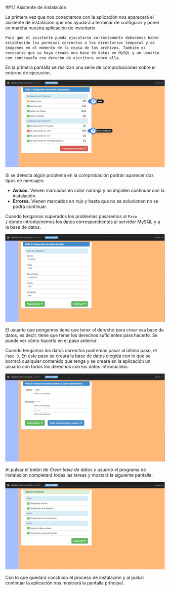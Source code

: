 ##1.1 Asistente de instalación

La primera vez que nos conectamos con la aplicación nos aparecerá el asistente de instalación que nos ayudará a terminar de configurar y poner en marcha nuestra aplicación de inventario.

    Para que el asistente pueda ejecutarse correctamente deberemos haber establecido los permisos correctos a los directorios temporal y de imágenes en el momento de la copia de los archivos. También es necesario que se haya creado una base de datos en MySQL y un usuario con contraseña con derecho de escritura sobre ella.

En la primera pantalla se realizan una serie de comprobaciones sobre el entorno de ejecución.

![instalar1](img/instalar1.png)

Si se detecta algún problema en la comprobación podrán aparecer dos tipos de mensajes:

* __Avisos.__ Vienen marcados en color naranja y no impiden continuar con la instalación.
* __Errores.__ Vienen marcados en rojo y hasta que no se solucionen no se podrá continuar.

Cuando tengamos superados los problemas pasaremos al <code>Paso 2</code> donde introduciremos los datos correspondientes al servidor MySQL y a la base de datos.

![instalar2](img/instalar2.png)

El usuario que pongamos tiene que tener el derecho para crear esa base de datos, es decir, tiene que tener los derechos suficientes para hacerlo. Se puede ver cómo hacerlo en el paso anterior.

Cuando tengamos los datos correctos podremos pasar al último paso, el <code>Paso 3</code>. En este paso se creará la base de datos elegida con lo que se borrará cualquier contenido que tenga y se creará en la aplicación un usuario con todos los derechos con los datos introducidos.

![instalar3](img/instalar3.png)

Al pulsar el botón de _Crear base de datos y usuario_ el programa de instalación completará todas las tareas y mostará la siguiente pantalla:

![instalar4](img/instalar4.png)

Con lo que quedará concluido el proceso de instalación y al pulsar continuar la aplicación nos mostrará la pantalla principal.

